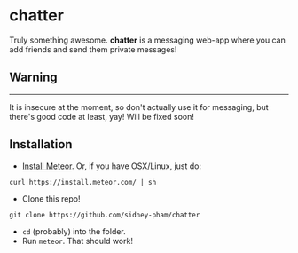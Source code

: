 # chatter
Truly something awesome.
**chatter** is a messaging web-app where you can add friends and send them private messages!

## Warning
---
It is insecure at the moment, so don't actually use it for messaging, but there's good code at least, yay! Will be fixed soon!

## Installation
- [Install Meteor](https://www.meteor.com/install).
Or, if you have OSX/Linux, just do:

```
curl https://install.meteor.com/ | sh
```

- Clone this repo!

```
git clone https://github.com/sidney-pham/chatter
```

- `cd` (probably) into the folder.
- Run `meteor`. That should work!